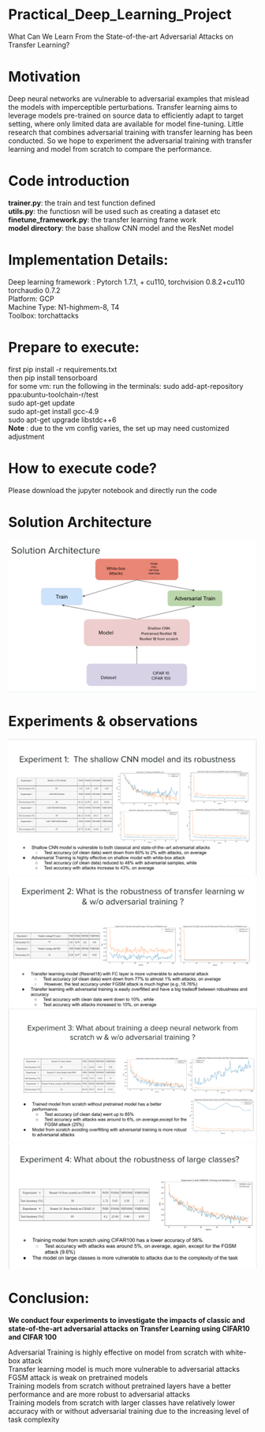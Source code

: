 # Practical_Deep_Learning_Project
What Can We Learn From the State-of-the-art Adversarial Attacks on Transfer Learning?

# Motivation 

Deep neural networks are vulnerable to adversarial examples that mislead the models with imperceptible perturbations. Transfer learning aims to leverage models pre-trained on source data to efficiently adapt to target setting, where only limited data are available for model fine-tuning.
Little research that combines adversarial training with transfer learning has been conducted. So we hope to experiment the adversarial training with transfer learning and model from scratch to compare the performance.



# Code introduction 
**trainer.py**: the train and test function defined\
**utils.py**: the functiosn will be used such as creating a dataset etc \
**finetune_framework.py**: the transfer learning frame work\
**model directory**: the base shallow CNN model and the ResNet model

# Implementation Details: 
Deep learning framework : Pytorch 1.7.1, + cu110, torchvision 0.8.2+cu110 torchaudio 0.7.2 \
Platform: GCP \
Machine Type: N1-highmem-8, T4 \
Toolbox: torchattacks


# Prepare to execute: 
first pip install -r requirements.txt\
then pip install tensorboard \
for some vm: run the following in the terminals: 
sudo add-apt-repository ppa:ubuntu-toolchain-r/test \
sudo apt-get update \
sudo apt-get install gcc-4.9 \
sudo apt-get upgrade libstdc++6\
**Note** : due to the vm config varies,  the set up may need customized adjustment
# How to execute code? 
Please download the jupyter notebook and directly run the code
# Solution Architecture
![image info](./solution_arch.png)
# Experiments & observations 
![image info](./exp_1.png)
![image info](./exp_2.png)
![image info](./exp_3.png)
![image info](./exp_4.png)

# Conclusion:

**We conduct four experiments to investigate the impacts of classic and state-of-the-art adversarial attacks on Transfer Learning using CIFAR10 and CIFAR 100**

Adversarial Training is highly effective on model from scratch with white-box attack\
Transfer learning model is much more vulnerable to adversarial attacks\
FGSM attack is weak on pretrained models\
Training models from scratch without pretrained layers have a better performance and are more robust to adversarial attacks\
Training models from scratch with larger classes have relatively lower accuracy with or without adversarial training due to the increasing level of task complexity





